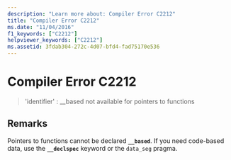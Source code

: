 ```yaml
---
description: "Learn more about: Compiler Error C2212"
title: "Compiler Error C2212"
ms.date: "11/04/2016"
f1_keywords: ["C2212"]
helpviewer_keywords: ["C2212"]
ms.assetid: 3fdab304-272c-4d07-bfd4-fad75170e536
---
```

# Compiler Error C2212

> 'identifier' : __based not available for pointers to functions

## Remarks

Pointers to functions cannot be declared **`__based`**. If you need code-based data, use the **`__declspec`** keyword or the `data_seg` pragma.
